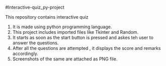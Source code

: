 #Interactive-quiz_py-project

This repository contains interactive quiz 
1) It is made using python programming language.
2) This project includes imported files like Tkinter and Random.
3) It starts as soon as the start button is pressed and askes teh user to answer the questions.
4) After all the questions are attempted , it displays the score and remarks accordingly.
5) Screenshots of the same are attached as PNG file.
